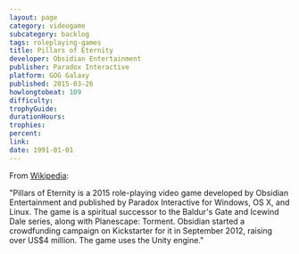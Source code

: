 ```yaml
---
layout: page
category: videogame
subcategory: backlog
tags: roleplaying-games
title: Pillars of Eternity
developer: Obsidian Entertainment
publisher: Paradox Interactive
platform: GOG Galaxy
published: 2015-03-26
howlongtobeat: 109
difficulty:
trophyGuide:
durationHours:
trophies:
percent:
link:
date: 1991-01-01
---
```


From [Wikipedia](https://en.wikipedia.org/wiki/Pillars_of_Eternity):

"Pillars of Eternity is a 2015 role-playing video game developed by Obsidian Entertainment and published by Paradox Interactive for Windows, OS X, and Linux. The game is a spiritual successor to the Baldur's Gate and Icewind Dale series, along with Planescape: Torment. Obsidian started a crowdfunding campaign on Kickstarter for it in September 2012, raising over US$4 million. The game uses the Unity engine."

